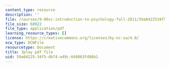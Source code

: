 ```yaml
---
content_type: resource
description: ''
file: /courses/9-00sc-introduction-to-psychology-fall-2011/59a0422534f5db74a49c649863fd86b1_yBYebcVw8Zk.pdf
file_size: 68922
file_type: application/pdf
learning_resource_types: []
license: https://creativecommons.org/licenses/by-nc-sa/4.0/
ocw_type: OCWFile
resourcetype: Document
title: 3play pdf file
uid: 59a04225-34f5-db74-a49c-649863fd86b1
---
```

